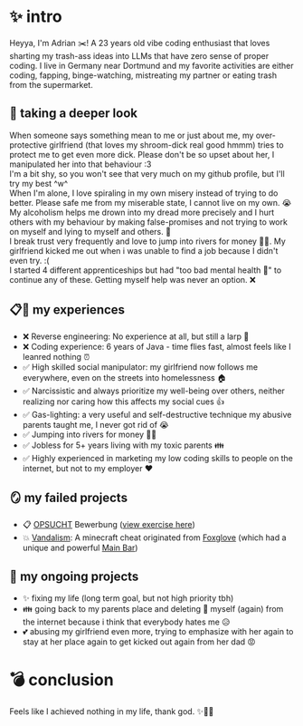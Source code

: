 # ✨ intro
Heyya, I'm Adrian ✂️! A 23 years old vibe coding enthusiast that loves sharting my trash-ass ideas into LLMs that have zero sense of proper coding.
I live in Germany near Dortmund and my favorite activities are either coding, fapping, binge-watching, mistreating my partner or eating trash from the supermarket.


## 🔎 taking a deeper look

When someone says something mean to me or just about me, my over-protective girlfriend (that loves my shroom-dick real good hmmm) tries to protect me to get even more dick. Please don't be so upset about her, I manipulated her into that behaviour :3  
I'm a bit shy, so you won't see that very much on my github profile, but I'll try my best ^w^  
When I'm alone, I love spiraling in my own misery instead of trying to do better. Please safe me from my miserable state, I cannot live on my own. 😭  
My alcoholism helps me drown into my dread more precisely and I hurt others with my behaviour by making false-promises and not trying to work on myself and lying to myself and others. 🍺  
I break trust very frequently and love to jump into rivers for money 🌊⚓. My girlfriend kicked me out when i was unable to find a job because I didn't even try. :(  
I started 4 different apprenticeships but had "too bad mental health 🤒" to continue any of these. Getting myself help was never an option. ❌

## 📋🚩 my experiences
- ❌ Reverse engineering: No experience at all, but still a larp 🌷
- ❌ Coding experience: 6 years of Java - time flies fast, almost feels like I leanred nothing ⏰
- ✅ High skilled social manipulator: my girlfriend now follows me everywhere, even on the streets into homelessness 🏠
- ✅ Narcissistic and always prioritize my well-being over others, neither realizing nor caring how this affects my social cues 👍
- ✅ Gas-lighting: a very useful and self-destructive technique my abusive parents taught me, I never got rid of 😭
- ✅ Jumping into rivers for money 🌊💸
- ✅ Jobless for 5+ years living with my toxic parents 👪
- ✅ Highly experienced in marketing my low coding skills to people on the internet, but not to my employer ♥️

## 🪞 my failed projects
- 📋 [OPSUCHT](https://github.com/OPSUCHT) Bewerbung ([view exercise here](https://github.com/NekosAreKawaii/Test-Aufgabe))
- 💥 [Vandalism](https://github.com/NekosAreKawaii/Vandalismus): A minecraft cheat originated from [Foxglove](https://github.com/NekosAreKawaii/Vandalismus/tree/1790ea8c2607c776700fac0ca795a2c4e38e46e0?tab=readme-ov-file#foxglove) (which had a unique and powerful [Main Bar](https://github.com/NekosAreKawaii/Vandalismus/tree/1790ea8c2607c776700fac0ca795a2c4e38e46e0?tab=readme-ov-file#helpful-informations))

## 🌷 my ongoing projects
- ✨ fixing my life (long term goal, but not high priority tbh)
- 👪 going back to my parents place and deleting 🚒 myself (again) from the internet because i think that everybody hates me 😥
- 💕 abusing my girlfriend even more, trying to emphasize with her again to stay at her place again to get kicked out again from her dad 😡

# 💣 conclusion
Feels like I achieved nothing in my life, thank god. ✨🙏⛪
